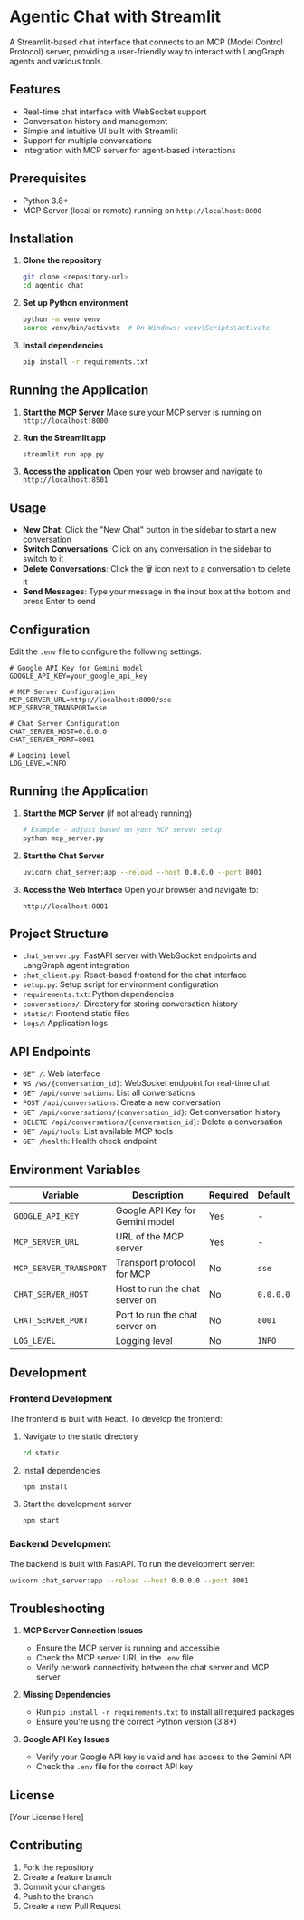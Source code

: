 # Agentic Chat with Streamlit

A Streamlit-based chat interface that connects to an MCP (Model Control Protocol) server, providing a user-friendly way to interact with LangGraph agents and various tools.

## Features

- Real-time chat interface with WebSocket support
- Conversation history and management
- Simple and intuitive UI built with Streamlit
- Support for multiple conversations
- Integration with MCP server for agent-based interactions

## Prerequisites

- Python 3.8+
- MCP Server (local or remote) running on `http://localhost:8000`

## Installation

1. **Clone the repository**
   ```bash
   git clone <repository-url>
   cd agentic_chat
   ```

2. **Set up Python environment**
   ```bash
   python -m venv venv
   source venv/bin/activate  # On Windows: venv\Scripts\activate
   ```

3. **Install dependencies**
   ```bash
   pip install -r requirements.txt
   ```

## Running the Application

1. **Start the MCP Server**
   Make sure your MCP server is running on `http://localhost:8000`

2. **Run the Streamlit app**
   ```bash
   streamlit run app.py
   ```

3. **Access the application**
   Open your web browser and navigate to `http://localhost:8501`

## Usage

- **New Chat**: Click the "New Chat" button in the sidebar to start a new conversation
- **Switch Conversations**: Click on any conversation in the sidebar to switch to it
- **Delete Conversations**: Click the 🗑️ icon next to a conversation to delete it
- **Send Messages**: Type your message in the input box at the bottom and press Enter to send

## Configuration

Edit the `.env` file to configure the following settings:

```env
# Google API Key for Gemini model
GOOGLE_API_KEY=your_google_api_key

# MCP Server Configuration
MCP_SERVER_URL=http://localhost:8000/sse
MCP_SERVER_TRANSPORT=sse

# Chat Server Configuration
CHAT_SERVER_HOST=0.0.0.0
CHAT_SERVER_PORT=8001

# Logging Level
LOG_LEVEL=INFO
```

## Running the Application

1. **Start the MCP Server** (if not already running)
   ```bash
   # Example - adjust based on your MCP server setup
   python mcp_server.py
   ```

2. **Start the Chat Server**
   ```bash
   uvicorn chat_server:app --reload --host 0.0.0.0 --port 8001
   ```

3. **Access the Web Interface**
   Open your browser and navigate to:
   ```
   http://localhost:8001
   ```

## Project Structure

- `chat_server.py`: FastAPI server with WebSocket endpoints and LangGraph agent integration
- `chat_client.py`: React-based frontend for the chat interface
- `setup.py`: Setup script for environment configuration
- `requirements.txt`: Python dependencies
- `conversations/`: Directory for storing conversation history
- `static/`: Frontend static files
- `logs/`: Application logs

## API Endpoints

- `GET /`: Web interface
- `WS /ws/{conversation_id}`: WebSocket endpoint for real-time chat
- `GET /api/conversations`: List all conversations
- `POST /api/conversations`: Create a new conversation
- `GET /api/conversations/{conversation_id}`: Get conversation history
- `DELETE /api/conversations/{conversation_id}`: Delete a conversation
- `GET /api/tools`: List available MCP tools
- `GET /health`: Health check endpoint

## Environment Variables

| Variable | Description | Required | Default |
|----------|-------------|----------|---------|
| `GOOGLE_API_KEY` | Google API Key for Gemini model | Yes | - |
| `MCP_SERVER_URL` | URL of the MCP server | Yes | - |
| `MCP_SERVER_TRANSPORT` | Transport protocol for MCP | No | `sse` |
| `CHAT_SERVER_HOST` | Host to run the chat server on | No | `0.0.0.0` |
| `CHAT_SERVER_PORT` | Port to run the chat server on | No | `8001` |
| `LOG_LEVEL` | Logging level | No | `INFO` |

## Development

### Frontend Development

The frontend is built with React. To develop the frontend:

1. Navigate to the static directory
   ```bash
   cd static
   ```

2. Install dependencies
   ```bash
   npm install
   ```

3. Start the development server
   ```bash
   npm start
   ```

### Backend Development

The backend is built with FastAPI. To run the development server:

```bash
uvicorn chat_server:app --reload --host 0.0.0.0 --port 8001
```

## Troubleshooting

1. **MCP Server Connection Issues**
   - Ensure the MCP server is running and accessible
   - Check the MCP server URL in the `.env` file
   - Verify network connectivity between the chat server and MCP server

2. **Missing Dependencies**
   - Run `pip install -r requirements.txt` to install all required packages
   - Ensure you're using the correct Python version (3.8+)

3. **Google API Key Issues**
   - Verify your Google API key is valid and has access to the Gemini API
   - Check the `.env` file for the correct API key

## License

[Your License Here]

## Contributing

1. Fork the repository
2. Create a feature branch
3. Commit your changes
4. Push to the branch
5. Create a new Pull Request
